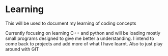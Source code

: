 # Learning
This will be used to document my learning of coding concepts

Currently focusing on learning C++ and python and will be loading mostly small programs designed to give me better a understanding.
I intend to come back to projects and add more of what I have learnt. Also to just play around with GIT
